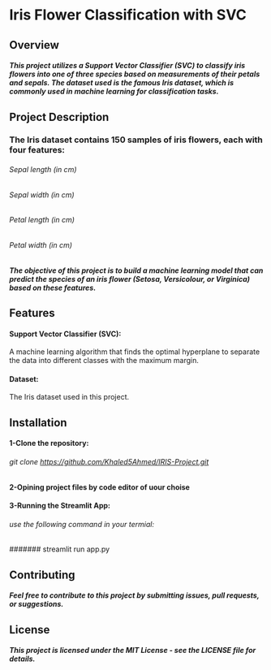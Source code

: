 # Iris Flower Classification with SVC


## Overview

##### This project utilizes a Support Vector Classifier (SVC) to classify iris flowers into one of three species based on measurements of their petals and sepals. The dataset used is the famous Iris dataset, which is commonly used in machine learning for classification tasks.

## Project Description

### The Iris dataset contains 150 samples of iris flowers, each with four features:
###### Sepal length (in cm)
###### Sepal width (in cm)
###### Petal length (in cm)
###### Petal width (in cm)

##### The objective of this project is to build a machine learning model that can predict the species of an iris flower (Setosa, Versicolour, or Virginica) based on these features.


## Features

#### Support Vector Classifier (SVC):
A machine learning algorithm that finds the optimal hyperplane to separate the data into different classes with the maximum margin.
#### Dataset: 
The Iris dataset used in this project.


## Installation

#### 1-Clone the repository:
###### git clone https://github.com/Khaled5Ahmed/IRIS-Project.git

#### 2-Opining project files by code editor of uour choise 

#### 3-Running the Streamlit App:
###### use the following command in your termial: 
####### streamlit run app.py


## Contributing
##### Feel free to contribute to this project by submitting issues, pull requests, or suggestions.


## License
##### This project is licensed under the MIT License - see the LICENSE file for details.

